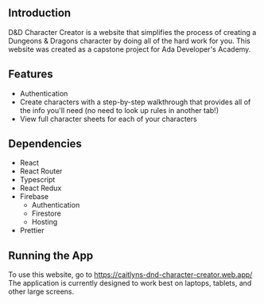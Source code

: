 ## Introduction
D&D Character Creator is a website that simplifies the process of creating a Dungeons & Dragons character by doing all of the hard work for you. This website was created as a capstone project for Ada Developer's Academy.

## Features
- Authentication
- Create characters with a step-by-step walkthrough that provides all of the info you'll need (no need to look up rules in another tab!)
- View full character sheets for each of your characters

## Dependencies
- React
- React Router
- Typescript
- React Redux
- Firebase
  - Authentication
  - Firestore
  - Hosting
- Prettier
## Running the App
To use this website, go to https://caitlyns-dnd-character-creator.web.app/
The application is currently designed to work best on laptops, tablets, and other large screens.